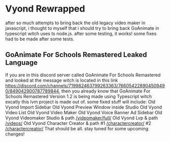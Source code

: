 # Vyond Rewrapped
after so much attempts to bring back the old legacy video maker in javascript, i thought to myself that i should try to bring back GoAnimate in typescript witch uses ts node.js. after some testing, it works! some fixes had to be made after some tests.
## GoAnimate For Schools Remastered Leaked Language
If you are in this discord server called GoAnimate For Schools Remastered and looked at the message witch is located in this link <a href="https://discord.com/channels/719982463799263363/766054228904509490/849042900787789844">https://discord.com/channels/719982463799263363/766054228904509490/849042900787789844</a>, then you already know that GoAnimate For Schools Remastered Version 1.2 is being made using Typescript witch excatly this lvm project is made out of. some fixed stuff will include:
Old Vyond Import Sidebar
Old Vyond Preview Window inside Studio
Old Vyond Video List
Old Vyond Video Maker
Old Vyond Voice Banner Ad Sidebar
Old Vyond Videomaker Studio & path <a href="/videomaker/full/">/videomaker/full/</a>
Old Vyond Lvp & path <a href="/videos/">/videos/</a>
Old Vyond Character Creator & path 
#1 <a href="/charactercreator/">/charactercreator/</a>
#2 <a href="/charactercreator/new_char/">/charactercreator/</a>
That should be all. stay tuned for some upcoming changes!

